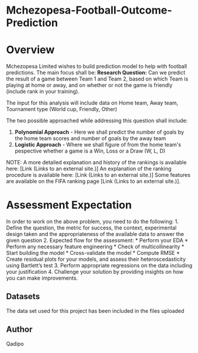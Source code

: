 # Mchezopesa-Football-Outcome-Prediction

# Overview

Mchezopesa Limited wishes to build prediction model to help with football predictions. The main focus shall be:
**Research Question:** Can we predict the result of a game between Team 1 and Team 2, based on which Team is playing at home or away, and on whether or not the game is friendly (include rank in your training).

The input for this analysis will include data on Home team, Away team, Tournament type (World cup, Friendly, Other)

The two possible approached while addressing this question shall include:
1. **Polynomial Approach** - Here we shall predict the number of goals by the home team scores and number of goals by the away team
2. **Logistic Approach** - Where we shall figure of from the home team's pespective whether a game is a Win, Loss or a Draw (W, L, D)

NOTE:
A more detailed explanation and history of the rankings is available here: [Link (Links to an external site.)] 
An explanation of the ranking procedure is available here: [Link (Links to an external site.)]
Some features are available on the FIFA ranking page [Link (Links to an external site.)].

# Assessment Expectation

In order to work on the above problem, you need to do the following: 
            1. Define the question, the metric for success, the context, experimental design taken and the appropriateness of the available data to answer the given question
            2. Expected flow for the assessment:
                * Perform your EDA
                * Perform any necessary feature engineering 
                * Check of multicollinearity
                * Start building the model
                * Cross-validate the model
                * Compute RMSE
                * Create residual plots for your models, and assess their heteroscedasticity using Bartlett’s test
            3. Perform appropriate regressions on the data including your justification
            4. Challenge your solution by providing insights on how you can make improvements.

## Datasets
The data set used for this project has been included in the files uploaded

## Author
Qadipo
